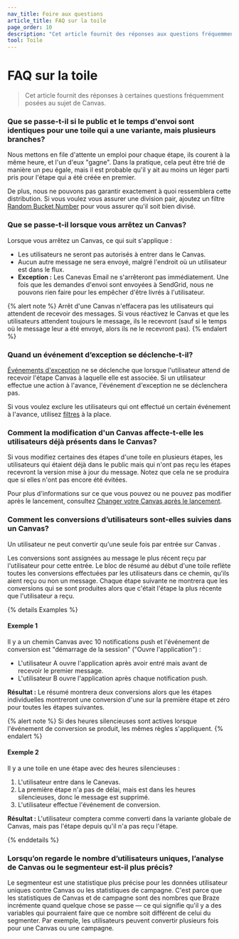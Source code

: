 ```yaml
---
nav_title: Foire aux questions
article_title: FAQ sur la toile
page_order: 10
description: "Cet article fournit des réponses aux questions fréquemment posées sur Canvas."
tool: Toile
---
```


# FAQ sur la toile

> Cet article fournit des réponses à certaines questions fréquemment posées au sujet de Canvas.

### Que se passe-t-il si le public et le temps d'envoi sont identiques pour une toile qui a une variante, mais plusieurs branches?

Nous mettons en file d'attente un emploi pour chaque étape, ils courent à la même heure, et l'un d'eux "gagne". Dans la pratique, cela peut être trié de manière un peu égale, mais il est probable qu'il y ait au moins un léger parti pris pour l'étape qui a été créée en premier.

De plus, nous ne pouvons pas garantir exactement à quoi ressemblera cette distribution. Si vous voulez vous assurer une division pair, ajoutez un filtre [Random Bucket Number]({{site.baseurl}}/user_guide/engagement_tools/campaigns/ideas_and_strategies/ab_testing_with_random_buckets/) pour vous assurer qu'il soit bien divisé.

### Que se passe-t-il lorsque vous arrêtez un Canvas?

Lorsque vous arrêtez un Canvas, ce qui suit s'applique :

- Les utilisateurs ne seront pas autorisés à entrer dans le Canvas.
- Aucun autre message ne sera envoyé, malgré l'endroit où un utilisateur est dans le flux.
- **Exception :** Les Canevas Email ne s'arrêteront pas immédiatement. Une fois que les demandes d'envoi sont envoyées à SendGrid, nous ne pouvons rien faire pour les empêcher d'être livrés à l'utilisateur.

{% alert note %}
Arrêt d'une Canvas n'effacera pas les utilisateurs qui attendent de recevoir des messages. Si vous réactivez le Canvas et que les utilisateurs attendent toujours le message, ils le recevront (sauf si le temps où le message leur a été envoyé, alors ils ne le recevront pas).
{% endalert %}

### Quand un événement d’exception se déclenche-t-il?

[Événements d'exception]({{site.baseurl}}/user_guide/engagement_tools/canvas/create_a_canvas/exception_events/) ne se déclenche que lorsque l'utilisateur attend de recevoir l'étape Canvas à laquelle elle est associée. Si un utilisateur effectue une action à l'avance, l'événement d'exception ne se déclenchera pas.

Si vous voulez exclure les utilisateurs qui ont effectué un certain événement à l'avance, utilisez [filtres]({{site.baseurl}}/user_guide/engagement_tools/segments/segmentation_filters/) à la place.

### Comment la modification d'un Canvas affecte-t-elle les utilisateurs déjà présents dans le Canvas?

Si vous modifiez certaines des étapes d'une toile en plusieurs étapes, les utilisateurs qui étaient déjà dans le public mais qui n'ont pas reçu les étapes recevront la version mise à jour du message. Notez que cela ne se produira que si elles n'ont pas encore été évitées.

Pour plus d'informations sur ce que vous pouvez ou ne pouvez pas modifier après le lancement, consultez [Changer votre Canvas après le lancement]({{site.baseurl}}/user_guide/engagement_tools/canvas/create_a_canvas/change_your_canvas_after_launch/).

### Comment les conversions d’utilisateurs sont-elles suivies dans un Canvas?

Un utilisateur ne peut convertir qu'une seule fois par entrée sur Canvas .

Les conversions sont assignées au message le plus récent reçu par l'utilisateur pour cette entrée. Le bloc de résumé au début d'une toile reflète toutes les conversions effectuées par les utilisateurs dans ce chemin, qu'ils aient reçu ou non un message. Chaque étape suivante ne montrera que les conversions qui se sont produites alors que c'était l'étape la plus récente que l'utilisateur a reçu.

{% details Examples %}

#### Exemple 1

Il y a un chemin Canvas avec 10 notifications push et l'événement de conversion est "démarrage de la session" ("Ouvre l'application") :

- L'utilisateur A ouvre l'application après avoir entré mais avant de recevoir le premier message.
- L'utilisateur B ouvre l'application après chaque notification push.

**Résultat :** Le résumé montrera deux conversions alors que les étapes individuelles montreront une conversion d'une sur la première étape et zéro pour toutes les étapes suivantes.

{% alert note %}
Si des heures silencieuses sont actives lorsque l'événement de conversion se produit, les mêmes règles s'appliquent.
{% endalert %}

#### Exemple 2

Il y a une toile en une étape avec des heures silencieuses :

1. L'utilisateur entre dans le Canevas.
2. La première étape n'a pas de délai, mais est dans les heures silencieuses, donc le message est supprimé.
3. L'utilisateur effectue l'événement de conversion.

**Résultat :** L'utilisateur comptera comme converti dans la variante globale de Canvas, mais pas l'étape depuis qu'il n'a pas reçu l'étape.

{% enddetails %}

### Lorsqu’on regarde le nombre d’utilisateurs uniques, l’analyse de Canvas ou le segmenteur est-il plus précis?

Le segmenteur est une statistique plus précise pour les données utilisateur uniques contre Canvas ou les statistiques de campagne. C'est parce que les statistiques de Canvas et de campagne sont des nombres que Braze incrémente quand quelque chose se passe — ce qui signifie qu'il y a des variables qui pourraient faire que ce nombre soit différent de celui du segmenter. Par exemple, les utilisateurs peuvent convertir plusieurs fois pour une Canvas ou une campagne.  
